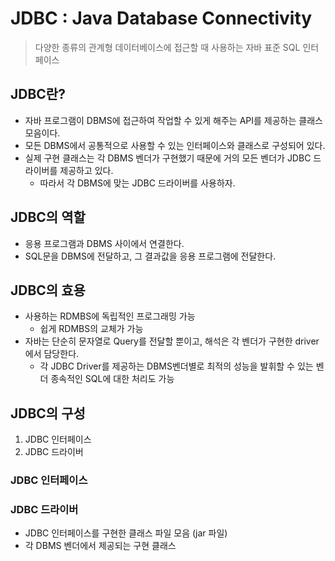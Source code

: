 # JDBC : Java Database Connectivity
> 다양한 종류의 관계형 데이터베이스에 접근할 때 사용하는 자바 표준 SQL 인터페이스

## JDBC란?
- 자바 프로그램이 DBMS에 접근하여 작업할 수 있게 해주는 API를 제공하는 클래스 모음이다.
- 모든 DBMS에서 공통적으로 사용할 수 있는 인터페이스와 클래스로 구성되어 있다.
- 실제 구현 클래스는 각 DBMS 벤더가 구현했기 때문에 거의 모든 벤더가 JDBC 드라이버를 제공하고 있다.
    + 따라서 각 DBMS에 맞는 JDBC 드라이버를 사용하자.

## JDBC의 역할
- 응용 프로그램과 DBMS 사이에서 연결한다.
- SQL문을 DBMS에 전달하고, 그 결과값을 응용 프로그램에 전달한다.

## JDBC의 효용
- 사용하는 RDMBS에 독립적인 프로그래밍 가능
    - 쉽게 RDMBS의 교체가 가능
- 자바는 단순히 문자열로 Query를 전달할 뿐이고, 해석은 각 벤더가 구현한 driver에서 담당한다.
    - 각 JDBC Driver를 제공하는 DBMS벤더별로 최적의 성능을 발휘할 수 있는 벤더 종속적인 SQL에 대한 처리도 가능

## JDBC의 구성
1. JDBC 인터페이스
2. JDBC 드라이버

### JDBC 인터페이스

### JDBC 드라이버
- JDBC 인터페이스를 구현한 클래스 파일 모음 (jar 파일)
- 각 DBMS 벤더에서 제공되는 구현 클래스